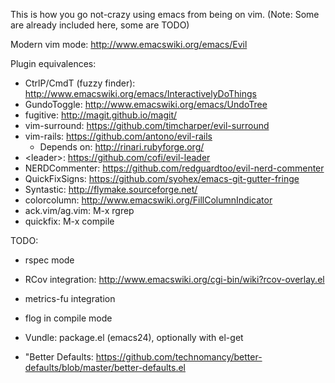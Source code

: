 This is how you go not-crazy using emacs from being on vim. (Note: Some are already included here, some are TODO)

Modern vim mode: http://www.emacswiki.org/emacs/Evil

Plugin equivalences:
- CtrlP/CmdT (fuzzy finder): http://www.emacswiki.org/emacs/InteractivelyDoThings
- GundoToggle: http://www.emacswiki.org/emacs/UndoTree
- fugitive: http://magit.github.io/magit/
- vim-surround: https://github.com/timcharper/evil-surround
- vim-rails: https://github.com/antono/evil-rails
  - Depends on: http://rinari.rubyforge.org/
- &lt;leader>: https://github.com/cofi/evil-leader
- NERDCommenter: https://github.com/redguardtoo/evil-nerd-commenter
- QuickFixSigns: https://github.com/syohex/emacs-git-gutter-fringe
- Syntastic: http://flymake.sourceforge.net/
- colorcolumn: http://www.emacswiki.org/FillColumnIndicator
- ack.vim/ag.vim: M-x rgrep
- quickfix: M-x compile

TODO:
- rspec mode
- RCov integration: http://www.emacswiki.org/cgi-bin/wiki?rcov-overlay.el
- metrics-fu integration
- flog in compile mode

- Vundle: package.el (emacs24), optionally with el-get
- "Better Defaults: https://github.com/technomancy/better-defaults/blob/master/better-defaults.el
